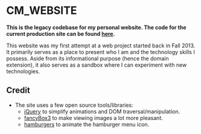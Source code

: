 # CM_WEBSITE
**This is the legacy codebase for my personal website.  The code for the current production site can be
found [here](https://github.com/chrismeyers/chrismeyers.info).**

This website was my first attempt at a web project started back in Fall 2013.  It primarily serves as 
a place to present who I am and the technology skills I possess.  Aside from its informational purpose
(hence the domain extension), it also serves as a sandbox where I can experiment with new technologies.

## Credit
+ The site uses a few open source tools/libraries:
  * [jQuery](https://jquery.com/) to simplify animations and DOM traversal/manipulation.
  * [fancyBox3](http://fancyapps.com/fancybox/3/) to make viewing images a lot more pleasant.
  * [hamburgers](https://jonsuh.com/hamburgers/) to animate the hamburger menu icon.
